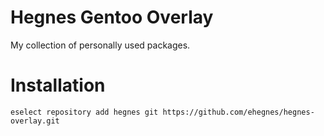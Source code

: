 # Hegnes Gentoo Overlay
My collection of personally used packages.

# Installation
```
eselect repository add hegnes git https://github.com/ehegnes/hegnes-overlay.git
```
